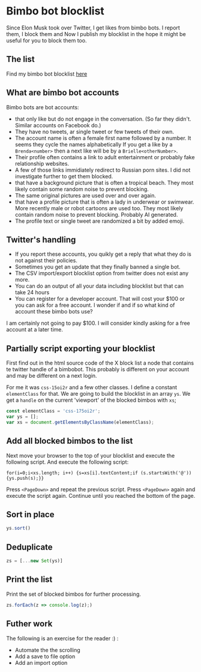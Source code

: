 # Bimbo bot blocklist

Since Elon Musk took over Twitter, I get likes from bimbo bots. I report them, I block them and Now I publish my blocklist in the hope it might be useful for you to block them too. 

## The list

Find my bimbo bot blocklist [here](./bimbobotblocklist.csv)

## What are bimbo bot accounts

Bimbo bots are bot accounts:

* that only like but do not engage in the conversation. (So far they didn't. Similar accounts on Facebook do.)
* They have no tweets, ar single tweet or few tweets of their own. 
* The account name is often a female first name followed by a number. It seems they cycle the names alphabetically
  If you get a like by a `Brenda<number>` then a next like will be by a `Brielle<otherNumber>`.
* Their profile often contains a link to adult entertainment or probably fake relationship websites.
* A few of those links immidiately redirect to Russian porn sites. I did not investigate further to get them blocked.
* that have a background picture that is often a tropical beach. They most likely contain some random noise to prevent blocking.
* The same original pictures are used over and over again.
* that have a profile picture that is often a lady in underwear or swimwear. More recently male or robot cartoons are used too.
  They most likely contain random noise to prevent blocking. Probably AI generated.
* The profile text or single tweet are randomized a bit by added emoji.


## Twitter's handling

* If you report these accounts, you quikly get a reply that what they do is not against their policies.
* Sometimes you get an update that they finally banned a single bot.
* The CSV import/export blocklist option from twitter does not exist any more.
* You can do an output of all your data including blocklist but that can take 24 hours
* You can register for a developer account. That will cost your $100 or you can ask for a free account.
  I wonder if and if so what kind of account these bimbo bots use?

I am certainly not going to pay $100. I will consider kindly asking for a free account at a later time. 

## Partially script  exporting your blocklist

First find out in the html source code of the X block list a node that contains te twitter handle of a bimbobot.
This probably is different on your account and may be different on a next login.

For me it was `css-15oi2r` and a few other classes.
I define a constant `elementClass` for that. We are going to build the blocklist in an array `ys`.
We get a `handle` on the current 'viewport' of the blocked bimbos with `xs`;

```JavaScript
const elementClass = 'css-175oi2r';
var ys = [];
var xs = document.getElementsByClassName(elementClass);

```

## Add all blocked bimbos to the list

Next move your browser to the top of your blocklist and execute the following script.
And execute the following script:


```
for(i=0;i<xs.length; i++) {s=xs[i].textContent;if (s.startsWith('@')) {ys.push(s);}}
```

Press `<PageDown>` and repeat the previous script. Press `<PageDown>` again and execute the script again. Continue until you reached the bottom of the page.


## Sort in place

```JavaScript
ys.sort()

```

## Deduplicate

```JavaScript
zs = [...new Set(ys)]
```

## Print the list

Print the set of blocked bimbos for further processing.

```JavaScript
zs.forEach(z => console.log(z);)
```

## Futher work

The following is an exercise for the reader :) :

* Automate the the scrolling
* Add a save to file option
* Add an import option


